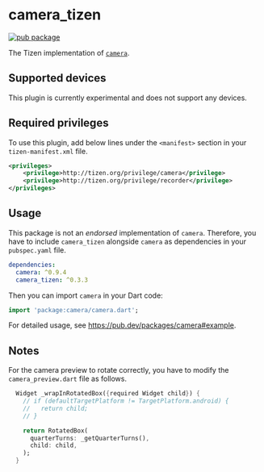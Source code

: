 # camera_tizen

[![pub package](https://img.shields.io/pub/v/camera_tizen.svg)](https://pub.dev/packages/camera_tizen)

The Tizen implementation of [`camera`](https://github.com/flutter/plugins/tree/master/packages/camera).

## Supported devices

This plugin is currently experimental and does not support any devices.

## Required privileges

To use this plugin, add below lines under the `<manifest>` section in your `tizen-manifest.xml` file.

```xml
<privileges>
    <privilege>http://tizen.org/privilege/camera</privilege>
    <privilege>http://tizen.org/privilege/recorder</privilege>
</privileges>
```

## Usage

This package is not an _endorsed_ implementation of `camera`. Therefore, you have to include `camera_tizen` alongside `camera` as dependencies in your `pubspec.yaml` file.

```yaml
dependencies:
  camera: ^0.9.4
  camera_tizen: ^0.3.3
```

Then you can import `camera` in your Dart code:

```dart
import 'package:camera/camera.dart';
```

For detailed usage, see https://pub.dev/packages/camera#example.

## Notes

For the camera preview to rotate correctly, you have to modify the `camera_preview.dart` file as follows.

```dart
  Widget _wrapInRotatedBox({required Widget child}) {
    // if (defaultTargetPlatform != TargetPlatform.android) {
    //   return child;
    // }

    return RotatedBox(
      quarterTurns: _getQuarterTurns(),
      child: child,
    );
  }
```
